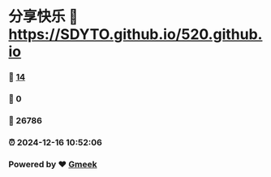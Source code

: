 # 分享快乐 :link: https://SDYTO.github.io/520.github.io 
### :page_facing_up: [14](https://SDYTO.github.io/520.github.io/tag.html) 
### :speech_balloon: 0 
### :hibiscus: 26786 
### :alarm_clock: 2024-12-16 10:52:06 
### Powered by :heart: [Gmeek](https://github.com/Meekdai/Gmeek)
